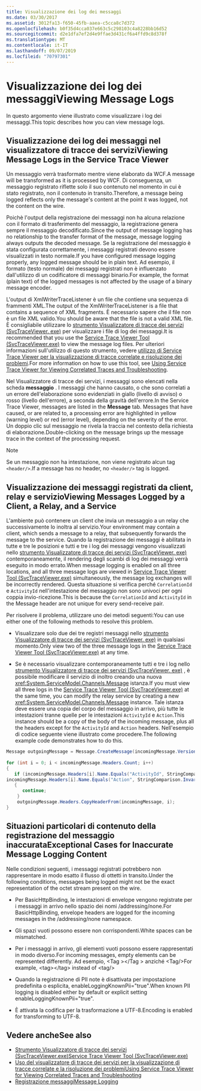 ```yaml
---
title: Visualizzazione dei log dei messaggi
ms.date: 03/30/2017
ms.assetid: 3012fa13-f650-45fb-aaea-c5cca8c7d372
ms.openlocfilehash: b0f35d4cca037e663c5c298103c4a8228bb16d52
ms.sourcegitcommit: d2e1dfa7ef2d4e9ffae3d431cf6a4ffd9c8d378f
ms.translationtype: MT
ms.contentlocale: it-IT
ms.lasthandoff: 09/07/2019
ms.locfileid: "70797301"
---
```

# <a name="viewing-message-logs"></a><span data-ttu-id="967eb-102">Visualizzazione dei log dei messaggi</span><span class="sxs-lookup"><span data-stu-id="967eb-102">Viewing Message Logs</span></span>
<span data-ttu-id="967eb-103">In questo argomento viene illustrato come visualizzare i log dei messaggi.</span><span class="sxs-lookup"><span data-stu-id="967eb-103">This topic describes how you can view message logs.</span></span>  
  
## <a name="viewing-message-logs-in-the-service-trace-viewer"></a><span data-ttu-id="967eb-104">Visualizzazione dei log dei messaggi nel visualizzatore di tracce dei servizi</span><span class="sxs-lookup"><span data-stu-id="967eb-104">Viewing Message Logs in the Service Trace Viewer</span></span>  
 <span data-ttu-id="967eb-105">Un messaggio verrà trasformato mentre viene elaborato da WCF.</span><span class="sxs-lookup"><span data-stu-id="967eb-105">A message will be transformed as it is processed by WCF.</span></span> <span data-ttu-id="967eb-106">Di conseguenza, un messaggio registrato riflette solo il suo contenuto nel momento in cui è stato registrato, non il contenuto in transito.</span><span class="sxs-lookup"><span data-stu-id="967eb-106">Therefore, a message being logged reflects only the message's content at the point it was logged, not the content on the wire.</span></span>  
  
 <span data-ttu-id="967eb-107">Poichè l'output della registrazione dei messaggi non ha alcuna relazione con il formato di trasferimento del messaggio, la registrazione genera sempre il messaggio decodificato.</span><span class="sxs-lookup"><span data-stu-id="967eb-107">Since the output of message logging has no relationship to the transfer format of the message, message logging always outputs the decoded message.</span></span> <span data-ttu-id="967eb-108">Se la registrazione del messaggio è stata configurata correttamente, i messaggi registrati devono essere visualizzati in testo normale.</span><span class="sxs-lookup"><span data-stu-id="967eb-108">If you have configured message logging properly, any logged message should be in plain text.</span></span> <span data-ttu-id="967eb-109">Ad esempio, il formato (testo normale) dei messaggi registrati non è influenzato dall'utilizzo di un codificatore di messaggi binario.</span><span class="sxs-lookup"><span data-stu-id="967eb-109">For example, the format (plain text) of the logged messages is not affected by the usage of a binary message encoder.</span></span>  
  
 <span data-ttu-id="967eb-110">L'output di XmlWriterTraceListener è un file che contiene una sequenza di frammenti XML.</span><span class="sxs-lookup"><span data-stu-id="967eb-110">The output of the XmlWriterTraceListener is a file that contains a sequence of XML fragments.</span></span> <span data-ttu-id="967eb-111">È necessario sapere che il file non è un file XML valido.</span><span class="sxs-lookup"><span data-stu-id="967eb-111">You should be aware that the file is not a valid XML file.</span></span> <span data-ttu-id="967eb-112">È consigliabile utilizzare lo [strumento Visualizzatore di tracce dei servizi (SvcTraceViewer. exe)](../service-trace-viewer-tool-svctraceviewer-exe.md) per visualizzare i file di log dei messaggi.</span><span class="sxs-lookup"><span data-stu-id="967eb-112">It is recommended that you use the [Service Trace Viewer Tool (SvcTraceViewer.exe)](../service-trace-viewer-tool-svctraceviewer-exe.md) to view the message log files.</span></span> <span data-ttu-id="967eb-113">Per ulteriori informazioni sull'utilizzo di questo strumento, vedere [utilizzo di Service Trace Viewer per la visualizzazione di tracce correlate e risoluzione dei problemi](./tracing/using-service-trace-viewer-for-viewing-correlated-traces-and-troubleshooting.md).</span><span class="sxs-lookup"><span data-stu-id="967eb-113">For more information on how to use this tool, see [Using Service Trace Viewer for Viewing Correlated Traces and Troubleshooting](./tracing/using-service-trace-viewer-for-viewing-correlated-traces-and-troubleshooting.md).</span></span>  
  
 <span data-ttu-id="967eb-114">Nel Visualizzatore di tracce dei servizi, i messaggi sono elencati nella scheda **messaggio** . I messaggi che hanno causato, o che sono correlati a un errore dell'elaborazione sono evidenziati in giallo (livello di avviso) o rosso (livello dell'errore), a seconda della gravità dell'errore.</span><span class="sxs-lookup"><span data-stu-id="967eb-114">In the Service Trace Viewer, messages are listed in the **Message** tab. Messages that have caused, or are related to, a processing error are highlighted in yellow (warning level) or red (error level), depending on the severity of the error.</span></span> <span data-ttu-id="967eb-115">Un doppio clic sul messaggio ne rivela la traccia nel contesto della richiesta di elaborazione.</span><span class="sxs-lookup"><span data-stu-id="967eb-115">Double-clicking on the message brings up the message trace in the context of the processing request.</span></span>  
  
> [!NOTE]
> <span data-ttu-id="967eb-116">Se un messaggio non ha intestazione, non viene registrato alcun tag `<header/>`.</span><span class="sxs-lookup"><span data-stu-id="967eb-116">If a message has no header, no `<header/>` tag is logged.</span></span>  
  
## <a name="viewing-messages-logged-by-a-client-a-relay-and-a-service"></a><span data-ttu-id="967eb-117">Visualizzazione dei messaggi registrati da client, relay e servizio</span><span class="sxs-lookup"><span data-stu-id="967eb-117">Viewing Messages Logged by a Client, a Relay, and a Service</span></span>  
 <span data-ttu-id="967eb-118">L'ambiente può contenere un client che invia un messaggio a un relay che successivamente lo inoltra al servizio.</span><span class="sxs-lookup"><span data-stu-id="967eb-118">Your environment may contain a client, which sends a message to a relay, that subsequently forwards the message to the service.</span></span> <span data-ttu-id="967eb-119">Quando la registrazione dei messaggi è abilitata in tutte e tre le posizioni e tutti e tre i log dei messaggi vengono visualizzati nello [strumento Visualizzatore di tracce dei servizi (SvcTraceViewer. exe)](../service-trace-viewer-tool-svctraceviewer-exe.md) contemporaneamente, il rendering degli scambi di log dei messaggi verrà eseguito in modo errato.</span><span class="sxs-lookup"><span data-stu-id="967eb-119">When message logging is enabled on all three locations, and all three message logs are viewed in [Service Trace Viewer Tool (SvcTraceViewer.exe)](../service-trace-viewer-tool-svctraceviewer-exe.md) simultaneously, the message log exchanges will be incorrectly rendered.</span></span> <span data-ttu-id="967eb-120">Questa situazione si verifica perché `CorrelationId` e `ActivityId` nell'intestazione del messaggio non sono univoci per ogni coppia invio-ricezione.</span><span class="sxs-lookup"><span data-stu-id="967eb-120">This is because the `CorrelationId` and `ActivityId` in the Message header are not unique for every send-receive pair.</span></span>  
  
 <span data-ttu-id="967eb-121">Per risolvere il problema, utilizzare uno dei metodi seguenti:</span><span class="sxs-lookup"><span data-stu-id="967eb-121">You can use either one of the following methods to resolve this problem.</span></span>  
  
- <span data-ttu-id="967eb-122">Visualizzare solo due dei tre registri messaggi nello [strumento Visualizzatore di tracce dei servizi (SvcTraceViewer. exe)](../service-trace-viewer-tool-svctraceviewer-exe.md) in qualsiasi momento.</span><span class="sxs-lookup"><span data-stu-id="967eb-122">Only view two of the three message logs in the [Service Trace Viewer Tool (SvcTraceViewer.exe)](../service-trace-viewer-tool-svctraceviewer-exe.md) at any time.</span></span>  
  
- <span data-ttu-id="967eb-123">Se è necessario visualizzare contemporaneamente tutti e tre i log nello [strumento Visualizzatore di tracce dei servizi (SvcTraceViewer. exe)](../service-trace-viewer-tool-svctraceviewer-exe.md) , è possibile modificare il servizio di inoltro creando una nuova <xref:System.ServiceModel.Channels.Message> istanza.</span><span class="sxs-lookup"><span data-stu-id="967eb-123">If you must view all three logs in the [Service Trace Viewer Tool (SvcTraceViewer.exe)](../service-trace-viewer-tool-svctraceviewer-exe.md) at the same time, you can modify the relay service by creating a new <xref:System.ServiceModel.Channels.Message> instance.</span></span> <span data-ttu-id="967eb-124">Tale istanza deve essere una copia del corpo del messaggio in arrivo, più tutte le intestazioni tranne quelle per le intestazioni `ActivityId` e `Action`.</span><span class="sxs-lookup"><span data-stu-id="967eb-124">This instance should be a copy of the body of the incoming message, plus all the headers except for the `ActivityId` and `Action` headers.</span></span> <span data-ttu-id="967eb-125">Nell'esempio di codice seguente viene illustrato come procedere.</span><span class="sxs-lookup"><span data-stu-id="967eb-125">The following example code demonstrates how to do this.</span></span>  
  
```csharp
Message outgoingMessage = Message.CreateMessage(incomingMessage.Version, incomingMessage.Headers.Action, incomingMessage.GetReaderAtBodyContents());  
  
for (int i = 0; i < incomingMessage.Headers.Count; i++)  
{  
   if (incomingMessage.Headers[i].Name.Equals("ActivityId", StringComparison.InvariantCultureIgnoreCase) ||  
incomingMessage.Headers[i].Name.Equals("Action", StringComparison.InvariantCultureIgnoreCase))  
   {  
      continue;  
    }  
    outgoingMessage.Headers.CopyHeaderFrom(incomingMessage, i);  
}  
```  
  
## <a name="exceptional-cases-for-inaccurate-message-logging-content"></a><span data-ttu-id="967eb-126">Situazioni particolari di contenuto della registrazione del messaggio inaccurata</span><span class="sxs-lookup"><span data-stu-id="967eb-126">Exceptional Cases for Inaccurate Message Logging Content</span></span>  
 <span data-ttu-id="967eb-127">Nelle condizioni seguenti, i messaggi registrati potrebbero non rappresentare in modo esatto il flusso di ottetti in transito.</span><span class="sxs-lookup"><span data-stu-id="967eb-127">Under the following conditions, messages being logged might not be the exact representation of the octet stream present on the wire.</span></span>  
  
- <span data-ttu-id="967eb-128">Per BasicHttpBinding, le intestazioni di envelope vengono registrate per i messaggi in arrivo nello spazio dei nomi /addressing/none.</span><span class="sxs-lookup"><span data-stu-id="967eb-128">For BasicHttpBinding, envelope headers are logged for the incoming messages in the /addressing/none namespace.</span></span>  
  
- <span data-ttu-id="967eb-129">Gli spazi vuoti possono essere non corrispondenti.</span><span class="sxs-lookup"><span data-stu-id="967eb-129">White spaces can be mismatched.</span></span>  
  
- <span data-ttu-id="967eb-130">Per i messaggi in arrivo, gli elementi vuoti possono essere rappresentati in modo diverso.</span><span class="sxs-lookup"><span data-stu-id="967eb-130">For incoming messages, empty elements can be represented differently.</span></span> <span data-ttu-id="967eb-131">Ad esempio, \<Tag >\</Tag > anziché \<Tag/></span><span class="sxs-lookup"><span data-stu-id="967eb-131">For example, \<tag>\</tag> instead of  \<tag/></span></span>  
  
- <span data-ttu-id="967eb-132">Quando la registrazione di PII note è disattivata per impostazione predefinita o esplicita, enableLoggingKnownPii="true".</span><span class="sxs-lookup"><span data-stu-id="967eb-132">When known PII logging is disabled either by default or explicit setting enableLoggingKnownPii="true".</span></span>  
  
- <span data-ttu-id="967eb-133">È attivata la codifica per la trasformazione a UTF-8.</span><span class="sxs-lookup"><span data-stu-id="967eb-133">Encoding is enabled for transforming to UTF-8.</span></span>  
  
## <a name="see-also"></a><span data-ttu-id="967eb-134">Vedere anche</span><span class="sxs-lookup"><span data-stu-id="967eb-134">See also</span></span>

- [<span data-ttu-id="967eb-135">Strumento Visualizzatore di tracce dei servizi (SvcTraceViewer.exe)</span><span class="sxs-lookup"><span data-stu-id="967eb-135">Service Trace Viewer Tool (SvcTraceViewer.exe)</span></span>](../service-trace-viewer-tool-svctraceviewer-exe.md)
- [<span data-ttu-id="967eb-136">Uso del visualizzatore di tracce dei servizi per la visualizzazione di tracce correlate e la risoluzione dei problemi</span><span class="sxs-lookup"><span data-stu-id="967eb-136">Using Service Trace Viewer for Viewing Correlated Traces and Troubleshooting</span></span>](./tracing/using-service-trace-viewer-for-viewing-correlated-traces-and-troubleshooting.md)
- [<span data-ttu-id="967eb-137">Registrazione messaggi</span><span class="sxs-lookup"><span data-stu-id="967eb-137">Message Logging</span></span>](message-logging.md)
